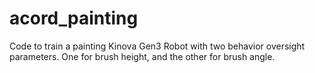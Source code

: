 # acord_painting

Code to train a painting Kinova Gen3 Robot with two behavior oversight parameters. One for brush height, and the other for brush angle.
